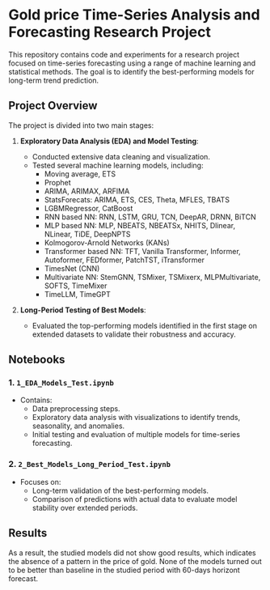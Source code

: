 # Gold price Time-Series Analysis and Forecasting Research Project

This repository contains code and experiments for a research project focused on time-series forecasting using a range of machine learning and statistical methods. The goal is to identify the best-performing models for long-term trend prediction.

## Project Overview

The project is divided into two main stages:
1. **Exploratory Data Analysis (EDA) and Model Testing**:
    - Conducted extensive data cleaning and visualization.
    - Tested several machine learning models, including:
        - Moving average, ETS
        - Prophet
        - ARIMA, ARIMAX, ARFIMA
        - StatsForecats: ARIMA, ETS, CES, Theta, MFLES, TBATS
        - LGBMRegressor, CatBoost
        - RNN based NN: RNN, LSTM, GRU, TCN, DeepAR, DRNN, BiTCN
        - MLP based NN: MLP, NBEATS, NBEATSx, NHITS, Dlinear, NLinear, TiDE, DeepNPTS
        - Kolmogorov-Arnold Networks (KANs)
        - Transformer based NN: TFT, Vanilla Transformer, Informer, Autoformer, FEDformer, PatchTST, iTransformer
        - TimesNet (CNN)
        - Multivariate NN: StemGNN, TSMixer, TSMixerx, MLPMultivariate, SOFTS, TimeMixer
        - TimeLLM, TimeGPT

2. **Long-Period Testing of Best Models**:
    - Evaluated the top-performing models identified in the first stage on extended datasets to validate their robustness and accuracy.

## Notebooks

### 1. `1_EDA_Models_Test.ipynb`
- Contains:
  - Data preprocessing steps.
  - Exploratory data analysis with visualizations to identify trends, seasonality, and anomalies.
  - Initial testing and evaluation of multiple models for time-series forecasting.

### 2. `2_Best_Models_Long_Period_Test.ipynb`
- Focuses on:
  - Long-term validation of the best-performing models.
  - Comparison of predictions with actual data to evaluate model stability over extended periods.

## Results

As a result, the studied models did not show good results, which indicates the absence of a pattern in the price of gold. None of the models turned out to be better than baseline in the studied period with 60-days horizont forecast.
